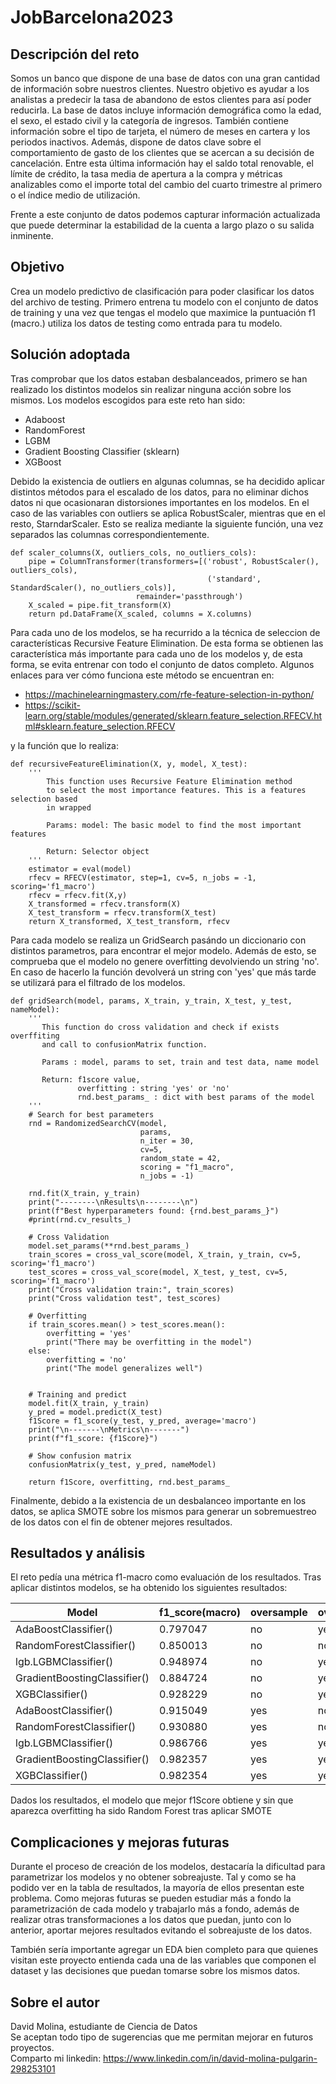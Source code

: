 # JobBarcelona2023

## Descripción del reto  
Somos un banco que dispone de una base de datos con una gran cantidad de información sobre nuestros clientes. Nuestro objetivo es ayudar a los analistas a predecir la tasa de abandono de estos clientes para así poder reducirla. La base de datos incluye información demográfica como la edad, el sexo, el estado civil y la categoría de ingresos. También contiene información sobre el tipo de tarjeta, el número de meses en cartera y los periodos inactivos. Además, dispone de datos clave sobre el comportamiento de gasto de los clientes que se acercan a su decisión de cancelación. Entre esta última información hay el saldo total renovable, el límite de crédito, la tasa media de apertura a la compra y métricas analizables como el importe total del cambio del cuarto trimestre al primero o el índice medio de utilización.

Frente a este conjunto de datos podemos capturar información actualizada que puede determinar la estabilidad de la cuenta a largo plazo o su salida inminente.  

## Objetivo  
Crea un modelo predictivo de clasificación para poder clasificar los datos del archivo de testing. Primero entrena tu modelo con el conjunto de datos de training y una vez que tengas el modelo que maximice la puntuación f1 (macro.) utiliza los datos de testing como entrada para tu modelo.  


## Solución adoptada  

Tras comprobar que los datos estaban desbalanceados, primero se han realizado los distintos modelos sin realizar ninguna acción sobre los mismos. Los modelos escogidos para este reto han sido:  
- Adaboost  
- RandomForest  
- LGBM  
- Gradient Boosting Classifier (sklearn)  
- XGBoost  

Debido la existencia de outliers en algunas columnas, se ha decidido aplicar distintos métodos para el escalado de los datos, para no eliminar dichos datos ni que ocasionaran distorsiones importantes en los modelos. En el caso de las variables con outliers se aplica RobustScaler, mientras que en el resto, StarndarScaler. Esto se realiza mediante la siguiente función, una vez separados las columnas correspondientemente.

```
def scaler_columns(X, outliers_cols, no_outliers_cols):
    pipe = ColumnTransformer(transformers=[('robust', RobustScaler(), outliers_cols),
                                            ('standard', StandardScaler(), no_outliers_cols)],
                            remainder='passthrough')
    X_scaled = pipe.fit_transform(X)
    return pd.DataFrame(X_scaled, columns = X.columns)
```

Para cada uno de los modelos, se ha recurrido a la técnica de seleccion de características Recursive Feature Elimination. De esta forma se obtienen las característica más importante para cada uno de los modelos y, de esta forma, se evita entrenar con todo el conjunto de datos completo. Algunos enlaces para ver cómo funciona este método se encuentran en:  
- https://machinelearningmastery.com/rfe-feature-selection-in-python/   
- https://scikit-learn.org/stable/modules/generated/sklearn.feature_selection.RFECV.html#sklearn.feature_selection.RFECV  

y la función que lo realiza:

```
def recursiveFeatureElimination(X, y, model, X_test):
    '''
        This function uses Recursive Feature Elimination method
        to select the most importance features. This is a features selection based
        in wrapped
        
        Params: model: The basic model to find the most important features
        
        Return: Selector object
    '''
    estimator = eval(model)
    rfecv = RFECV(estimator, step=1, cv=5, n_jobs = -1, scoring='f1_macro')
    rfecv = rfecv.fit(X,y)
    X_transformed = rfecv.transform(X)
    X_test_transform = rfecv.transform(X_test)    
    return X_transformed, X_test_transform, rfecv
```

Para cada modelo se realiza un GridSearch pasándo un diccionario con distintos parametros, para encontrar el mejor modelo. Además de esto, se comprueba que el modelo no genere overfitting devolviendo un string 'no'. En caso de hacerlo la función devolverá un string con 'yes' que más tarde se utilizará para el filtrado de los modelos.

```
def gridSearch(model, params, X_train, y_train, X_test, y_test, nameModel):
    '''
       This function do cross validation and check if exists overffiting
       and call to confusionMatrix function.
       
       Params : model, params to set, train and test data, name model
       
       Return: f1score value, 
               overfitting : string 'yes' or 'no'
               rnd.best_params_ : dict with best params of the model
    '''
    # Search for best parameters
    rnd = RandomizedSearchCV(model, 
                             params, 
                             n_iter = 30, 
                             cv=5, 
                             random_state = 42,
                             scoring = "f1_macro",
                             n_jobs = -1)
    
    rnd.fit(X_train, y_train)
    print("--------\nResults\n--------\n")
    print(f"Best hyperparameters found: {rnd.best_params_}")
    #print(rnd.cv_results_)
        
    # Cross Validation
    model.set_params(**rnd.best_params_)
    train_scores = cross_val_score(model, X_train, y_train, cv=5, scoring='f1_macro')
    test_scores = cross_val_score(model, X_test, y_test, cv=5, scoring='f1_macro')
    print("Cross validation train:", train_scores)
    print("Cross validation test", test_scores)
    
    # Overfitting
    if train_scores.mean() > test_scores.mean():
        overfitting = 'yes'
        print("There may be overfitting in the model")
    else:
        overfitting = 'no'
        print("The model generalizes well")
        
        
    # Training and predict
    model.fit(X_train, y_train)
    y_pred = model.predict(X_test)
    f1Score = f1_score(y_test, y_pred, average='macro')
    print("\n-------\nMetrics\n-------")
    print(f"f1_score: {f1Score}")
    
    # Show confusion matrix
    confusionMatrix(y_test, y_pred, nameModel)
    
    return f1Score, overfitting, rnd.best_params_
```

Finalmente, debido a la existencia de un desbalanceo importante en los datos, se aplica SMOTE sobre los mismos para generar un sobremuestreo de los datos con el fin de obtener mejores resultados. 

## Resultados y análisis  
El reto pedía una métrica f1-macro como evaluación de los resultados. Tras aplicar distintos modelos, se ha obtenido los siguientes resultados:  

|Model|f1_score(macro)|oversample|overfitting|
|------|----------|------------|-----------|
|AdaBoostClassifier()|0.797047|no|yes|
|RandomForestClassifier()|0.850013|no|no|
|lgb.LGBMClassifier()|0.948974|no|yes|
|GradientBoostingClassifier()|0.884724|no|yes|
|XGBClassifier()|0.928229|no|yes|
|AdaBoostClassifier()|0.915049|yes|no|
|RandomForestClassifier()|0.930880|yes|no|
|lgb.LGBMClassifier()|0.986766|yes|yes|
|GradientBoostingClassifier()|0.982357|yes|yes|
|XGBClassifier()|0.982354|yes|yes|

Dados los resultados, el modelo que mejor f1Score obtiene y sin que aparezca overfitting ha sido Random Forest tras aplicar SMOTE  

## Complicaciones y mejoras futuras  
Durante el proceso de creación de los modelos, destacaría la dificultad para parametrizar los modelos y no obtener sobreajuste. Tal y como se ha podido ver en la tabla de resultados, la mayoría de ellos presentan este problema. Como mejoras futuras se pueden estudiar más a fondo la parametrización de cada modelo y trabajarlo más a fondo, además de realizar otras transformaciones a los datos que puedan, junto con lo anterior, aportar mejores resultados evitando el sobreajuste de los datos.  

También sería importante agregar un EDA bien completo para que quienes visitan este proyecto entienda cada una de las variables que componen el dataset y las decisiones que puedan tomarse sobre los mismos datos. 

## Sobre el autor
David Molina, estudiante de Ciencia de Datos  
Se aceptan todo tipo de sugerencias que me permitan mejorar en futuros proyectos.  
Comparto mi linkedin: https://www.linkedin.com/in/david-molina-pulgarin-298253101
